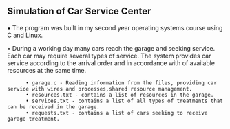 Simulation of Car Service Center
-----------------------------------------------------------------------------------------------------------------------------------------------------------------------------------

• The program was built in my second year operating systems course using C and Linux. 

• During a working day many cars reach the garage and seeking service. Each car may require several types of service.                                                                 The system provides car service according to the arrival order and in accordance with of available resources at the same time. 

          • garage.c - Reading information from the files, providing car service with wires and processes,shared resource management.                                                        
          • resources.txt - contains a list of resources in the garage.
          • services.txt - contains a list of all types of treatments that can be received in the garage.
          • requests.txt - contains a list of cars seeking to receive garage treatment.


